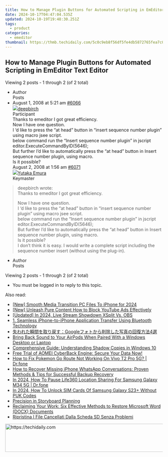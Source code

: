 ```yaml
---
title: How to Manage Plugin Buttons for Automated Scripting in EmEditor Text Editor
date: 2024-10-17T04:47:04.535Z
updated: 2024-10-19T19:48:30.251Z
tags:
  - product
categories:
  - emeditor
thumbnail: https://thmb.techidaily.com/5c0c9eb8f56df5fe4db5872765fea7c0cdfb1d4cf1ab34421179afeae4f509e7.png
---
```


## How to Manage Plugin Buttons for Automated Scripting in EmEditor Text Editor

Viewing 2 posts - 1 through 2 (of 2 total)

* Author  
Posts
* August 1, 2008 at 5:21 am [#6066](https://tools.techidaily.com/emeditor/products/)  
[![](https://secure.gravatar.com/avatar/06e693fb055a3b9d3b7b2e70307913b7?s=80&d=identicon&r=g)deepbirch](https://www.emeditor.com/forums/users/deepbirch/ "View deepbirch's profile")  
Participant  
Thanks to emeditor I got great efficiency.  
 Now I have one question.  
 I ‘d like to press the “at head” button in “insert sequence number plugin” using macro jsee script.  
 below command run the “Insert sequence number plugin” in jscript  
 editor.ExecuteCommandByID(5646);  
 But further I’d like to automatically press the “at head” button in Insert sequence number plugin, using macro.  
 Is it possible?  
August 2, 2008 at 1:56 am [#6071](https://tools.techidaily.com/emeditor/products/)  
[![](https://secure.gravatar.com/avatar/a0a6377144ed3636f985d87303f65ed2?s=80&d=identicon&r=g)Yutaka Emura](https://www.emeditor.com/forums/users/yemura/ "View Yutaka Emura's profile")  
Keymaster  
> deepbirch wrote:  
> Thanks to emeditor I got great efficiency.  
>  
> Now I have one question.  
> I ‘d like to press the “at head” button in “insert sequence number plugin” using macro jsee script.  
> below command run the “Insert sequence number plugin” in jscript  
> editor.ExecuteCommandByID(5646);  
> But further I’d like to automatically press the “at head” button in Insert sequence number plugin, using macro.  
> Is it possible?  
 I don’t think it is easy. I would write a complete script including the sequence number insert (without using the plug-in).
* Author  
Posts

Viewing 2 posts - 1 through 2 (of 2 total)

* You must be logged in to reply to this topic.

<ins class="adsbygoogle"
     style="display:block"
     data-ad-format="autorelaxed"
     data-ad-client="ca-pub-7571918770474297"
     data-ad-slot="1223367746"></ins>

<ins class="adsbygoogle"
     style="display:block"
     data-ad-client="ca-pub-7571918770474297"
     data-ad-slot="8358498916"
     data-ad-format="auto"
     data-full-width-responsive="true"></ins>

<span class="atpl-alsoreadstyle">Also read:</span>
<div><ul>
<li><a href="https://fox-links.techidaily.com/new-smooth-media-transition-pc-files-to-iphone-for-2024/"><u>[New] Smooth Media Transition PC Files To iPhone for 2024</u></a></li>
<li><a href="https://facebook-video-share.techidaily.com/new-unleash-pure-content-how-to-block-youtube-ads-effectively/"><u>[New] Unleash Pure Content How to Block YouTube Ads Effectively</u></a></li>
<li><a href="https://article-posts.techidaily.com/updated-in-2024-live-stream-showdown-xsplit-vs-obs/"><u>[Updated] In 2024, Live Stream Showdown XSplit Vs. OBS</u></a></li>
<li><a href="https://win-deluxe.techidaily.com/1-seamless-iphone-to-iphone-application-transfer-using-bluetooth-technology/"><u>1. Seamless iPhone-to-iPhone Application Transfer Using Bluetooth Technology</u></a></li>
<li><a href="https://win-deluxe.techidaily.com/1728486355136-google4/"><u>失われた瞬間を取り戻す：Googleフォトから削除した写真の回復方法4選</u></a></li>
<li><a href="https://sound-issues.techidaily.com/bring-back-sound-to-your-airpods-when-paired-with-a-windows-desktop-or-laptop/"><u>Bring Back Sound to Your AirPods When Paired With a Windows Desktop or Laptop</u></a></li>
<li><a href="https://win-deluxe.techidaily.com/comprehensive-guide-understanding-shadow-copies-in-windows-10/"><u>Comprehensive Guide: Understanding Shadow Copies in Windows 10</u></a></li>
<li><a href="https://win-deluxe.techidaily.com/free-trial-of-aomei-cyberback-engine-secure-your-data-now/"><u>Free Trial of AOMEI CyberBack Engine: Secure Your Data Now!</u></a></li>
<li><a href="https://change-location.techidaily.com/how-to-fix-pokemon-go-route-not-working-on-vivo-t2-pro-5g-drfone-by-drfone-virtual-android/"><u>How to Fix Pokemon Go Route Not Working On Vivo T2 Pro 5G? | Dr.fone</u></a></li>
<li><a href="https://win-deluxe.techidaily.com/how-to-recover-missing-iphone-whatsapp-conversations-proven-methods-and-tips-for-successful-backup-recovery/"><u>How to Recover Missing iPhone WhatsApp Conversations: Proven Methods & Tips for Successful Backup Recovery</u></a></li>
<li><a href="https://location-social.techidaily.com/in-2024-how-to-pause-life360-location-sharing-for-samsung-galaxy-m34-5g-drfone-by-drfone-virtual-android/"><u>In 2024, How To Pause Life360 Location Sharing For Samsung Galaxy M34 5G | Dr.fone</u></a></li>
<li><a href="https://sim-unlock.techidaily.com/in-2024-how-to-unlock-sim-cards-of-samsung-galaxy-s23plus-without-puk-codes-by-drfone-android/"><u>In 2024, How To Unlock SIM Cards Of Samsung Galaxy S23+ Without PUK Codes</u></a></li>
<li><a href="https://extra-lessons.techidaily.com/precision-in-storyboard-planning/"><u>Precision in Storyboard Planning</u></a></li>
<li><a href="https://win-deluxe.techidaily.com/reclaiming-your-work-six-effective-methods-to-restore-microsoft-word-docx-documents/"><u>Reclaiming Your Work: Six Effective Methods to Restore Microsoft Word (DOCX) Documents</u></a></li>
<li><a href="https://win-deluxe.techidaily.com/ripristina-i-file-cancellati-dalla-scheda-sd-senza-problemi/"><u>Ripristina I File Cancellati Dalla Scheda SD Senza Problemi</u></a></li>
</ul></div>

<!-- affiliate ads begin -->
<a href="https://aligracehair.sjv.io/c/5597632/2027167/19272" target="_top" id="2027167">
  <img src="//a.impactradius-go.com/display-ad/19272-2027167" border="0" alt="https://techidaily.com" width="728" height="90"/>
</a>
<img height="0" width="0" src="https://aligracehair.sjv.io/i/5597632/2027167/19272" style="position:absolute;visibility:hidden;" border="0" />
<!-- affiliate ads end -->

